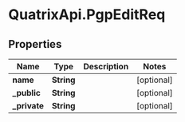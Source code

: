 # QuatrixApi.PgpEditReq

## Properties
Name | Type | Description | Notes
------------ | ------------- | ------------- | -------------
**name** | **String** |  | [optional] 
**_public** | **String** |  | [optional] 
**_private** | **String** |  | [optional] 


